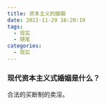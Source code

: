```yaml
---
title: 资本主义的婚姻
date: 2022-11-29 16:20:19
tags:
  - 现实
  - 随笔
categories:
  - 现实
---
```

### 现代资本主义式婚姻是什么？
合法的买断制的卖淫。